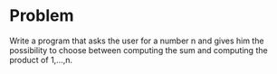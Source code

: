 # Problem

Write a program that asks the user for a number n and gives him the possibility to choose between computing the sum and computing the product of 1,…,n.